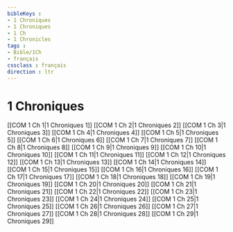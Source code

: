 ```yaml
---
bibleKeys : 
- 1 Chroniques
- 1 Chroniques
- 1 Ch
- 1 Chronicles
tags : 
- Bible/1Ch
- français
cssclass : français
direction : ltr
---
```


# 1 Chroniques

[[COM 1 Ch 1|1 Chroniques 1]]
[[COM 1 Ch 2|1 Chroniques 2]]
[[COM 1 Ch 3|1 Chroniques 3]]
[[COM 1 Ch 4|1 Chroniques 4]]
[[COM 1 Ch 5|1 Chroniques 5]]
[[COM 1 Ch 6|1 Chroniques 6]]
[[COM 1 Ch 7|1 Chroniques 7]]
[[COM 1 Ch 8|1 Chroniques 8]]
[[COM 1 Ch 9|1 Chroniques 9]]
[[COM 1 Ch 10|1 Chroniques 10]]
[[COM 1 Ch 11|1 Chroniques 11]]
[[COM 1 Ch 12|1 Chroniques 12]]
[[COM 1 Ch 13|1 Chroniques 13]]
[[COM 1 Ch 14|1 Chroniques 14]]
[[COM 1 Ch 15|1 Chroniques 15]]
[[COM 1 Ch 16|1 Chroniques 16]]
[[COM 1 Ch 17|1 Chroniques 17]]
[[COM 1 Ch 18|1 Chroniques 18]]
[[COM 1 Ch 19|1 Chroniques 19]]
[[COM 1 Ch 20|1 Chroniques 20]]
[[COM 1 Ch 21|1 Chroniques 21]]
[[COM 1 Ch 22|1 Chroniques 22]]
[[COM 1 Ch 23|1 Chroniques 23]]
[[COM 1 Ch 24|1 Chroniques 24]]
[[COM 1 Ch 25|1 Chroniques 25]]
[[COM 1 Ch 26|1 Chroniques 26]]
[[COM 1 Ch 27|1 Chroniques 27]]
[[COM 1 Ch 28|1 Chroniques 28]]
[[COM 1 Ch 29|1 Chroniques 29]]
